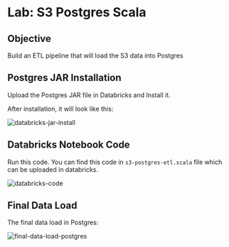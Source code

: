 # Lab: S3 Postgres Scala

## Objective

Build an ETL pipeline that will load the S3 data into Postgres

## Postgres JAR Installation

Upload the Postgres JAR file in Databricks and Install it. 

After installation, it will look like this:

![databricks-jar-install](https://user-images.githubusercontent.com/62965911/215260736-4c658e0a-784b-4bf9-b763-c12d0d6ba6fd.png)

## Databricks Notebook Code

Run this code. You can find this code in `s3-postgres-etl.scala` file which can be uploaded in databricks.

![databricks-code](https://user-images.githubusercontent.com/62965911/215260732-32c3c6da-0173-41f4-812c-79b1373e3e98.png)

## Final Data Load

The final data load in Postgres:

![final-data-load-postgres](https://user-images.githubusercontent.com/62965911/215260737-fb969b0a-5ef4-40f6-bacb-689582ed2f0e.png)